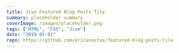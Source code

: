 ```yaml
---
title: Jive Featured Blog Posts Tile
summary: placeholder summary
coverImage: /images/placeholder.png
tags: ["HTML", "CSS", "Jive"]
date: "2019-05-01"
repo: https://github.com/ericanastas/featured-blog-posts-tile
---
```

